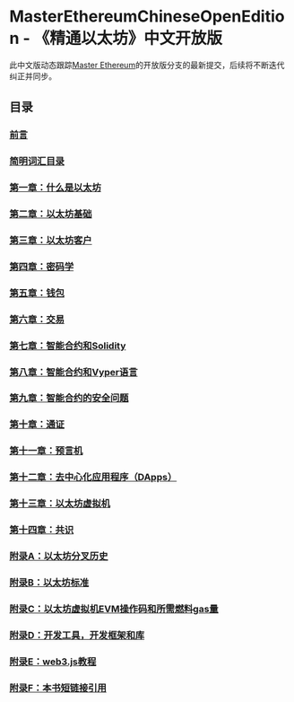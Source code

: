 # MasterEthereumChineseOpenEdition - 《精通以太坊》中文开放版

此中文版动态跟踪[Master Ethereum](https://github.com/ethereumbook/ethereumbook/)的开放版分支的最新提交，后续将不断迭代纠正并同步。

## 目录

### [前言](preface_open_edition_cn.asciidoc)
### [简明词汇⽬录](glossary_cn.asciidoc)
### [第一章：什么是以太坊](01what-is_cn.asciidoc)
### [第二章：以太坊基础](02intro_cn.asciidoc)
### [第三章：以太坊客户](03clients_cn.asciidoc)
### [第四章：密码学](04keys-addresses_cn.asciidoc)
### [第五章：钱包](05wallets_cn.asciidoc)
### [第六章：交易](06transactions_cn.asciidoc)
### [第七章：智能合约和Solidity](07smart-contracts-solidity_cn.asciidoc)
### [第八章：智能合约和Vyper语⾔](08smart-contracts-vyper_cn.asciidoc)
### [第九章：智能合约的安全问题](09smart-contracts-security_cn.asciidoc)
### [第十章：通证](10tokens_cn.asciidoc)
### [第十一章：预⾔机](11oracles_cn.asciidoc)
### [第十二章：去中⼼化应⽤程序（DApps）](12dapps_cn.asciidoc)
### [第十三章：以太坊虚拟机](13evm_cn.asciidoc)
### [第十四章：共识](14consensus_cn.asciidoc)
### [附录A：以太坊分叉历史](appdx-forks-history_cn.asciidoc)
### [附录B：以太坊标准](appdx-standards-eip-erc_cn.asciidoc)
### [附录C：以太坊虚拟机EVM操作码和所需燃料gas量](appdx-evm-opcodes-gas_cn.asciidoc)
### [附录D：开发⼯具，开发框架和库](appdx-dev-tools_cn.asciidoc)
### [附录E：web3.js教程](appdx-web3js-tutorial_cn.asciidoc)
### [附录F：本书短链接引用](appdx-shortlinks_cn.asciidoc)